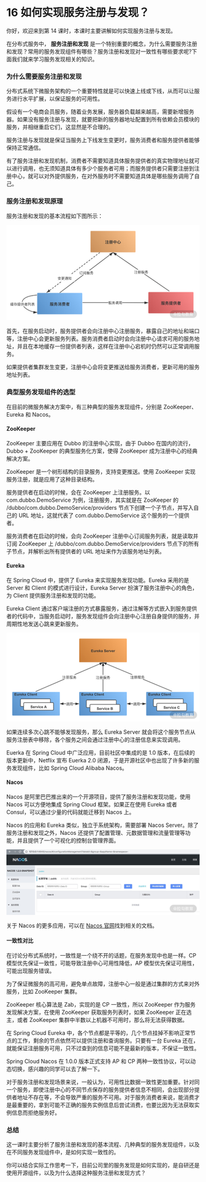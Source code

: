 16 如何实现服务注册与发现？
===============

你好，欢迎来到第 14 课时，本课时主要讲解如何实现服务注册与发现。

在分布式服务中， **服务注册和发现** 是一个特别重要的概念，为什么需要服务注册和发现？常用的服务发现组件有哪些？服务注册和发现对一致性有哪些要求呢?下面我们就来学习服务发现相关的知识。

### 为什么需要服务注册和发现

分布式系统下微服务架构的一个重要特性就是可以快速上线或下线，从而可以让服务进行水平扩展，以保证服务的可用性。

假设有一个电商会员服务，随着业务发展，服务器负载越来越高，需要新增服务器。如果没有服务注册与发现，就要把新的服务器地址配置到所有依赖会员模块的服务，并相继重启它们，这显然是不合理的。

服务注册与发现就是保证当服务上下线发生变更时，服务消费者和服务提供者能够保持正常通信。

有了服务注册和发现机制，消费者不需要知道具体服务提供者的真实物理地址就可以进行调用，也无须知道具体有多少个服务者可用；而服务提供者只需要注册到注册中心，就可以对外提供服务，在对外服务时不需要知道具体是哪些服务调用了自己。

### 服务注册和发现原理

服务注册和发现的基本流程如下图所示：

![image](assets/Ciqc1F7GKL2AdvDaAAGP_eJ6zd0194.png)

首先，在服务启动时，服务提供者会向注册中心注册服务，暴露自己的地址和端口等，注册中心会更新服务列表。服务消费者启动时会向注册中心请求可用的服务地址，并且在本地缓存一份提供者列表，这样在注册中心宕机时仍然可以正常调用服务。

如果提供者集群发生变更，注册中心会将变更推送给服务消费者，更新可用的服务地址列表。

### 典型服务发现组件的选型

在目前的微服务解决方案中，有三种典型的服务发现组件，分别是 ZooKeeper、Eureka 和 Nacos。

#### ZooKeeper

ZooKeeper 主要应用在 Dubbo 的注册中心实现，由于 Dubbo 在国内的流行，Dubbo + ZooKeeper 的典型服务化方案，使得 ZooKeeper 成为注册中心的经典解决方案。

ZooKeeper 是一个树形结构的目录服务，支持变更推送。使用 ZooKeeper 实现服务注册，就是应用了这种目录结构。

服务提供者在启动的时候，会在 ZooKeeper 上注册服务。以 com.dubbo.DemoService 为例，注册服务，其实就是在 ZooKeeper 的 /dubbo/com.dubbo.DemoService/providers 节点下创建一个子节点，并写入自己的 URL 地址，这就代表了 com.dubbo.DemoService 这个服务的一个提供者。

服务消费者在启动的时候，会向 ZooKeeper 注册中心订阅服务列表，就是读取并订阅 ZooKeeper 上 /dubbo/com.dubbo.DemoService/providers 节点下的所有子节点，并解析出所有提供者的 URL 地址来作为该服务地址列表。

#### Eureka

在 Spring Cloud 中，提供了 Eureka 来实现服务发现功能。Eureka 采用的是 Server 和 Client 的模式进行设计，Eureka Server 扮演了服务注册中心的角色，为 Client 提供服务注册和发现的功能。

Eureka Client 通过客户端注册的方式暴露服务，通过注解等方式嵌入到服务提供者的代码中，当服务启动时，服务发现组件会向注册中心注册自身提供的服务，并周期性地发送心跳来更新服务。

![image](assets/CgqCHl7GKNCAURouAAFzGomu7Gs531.png)

如果连续多次心跳不能够发现服务，那么 Eureka Server 就会将这个服务节点从服务注册表中移除，各个服务之间会通过注册中心的注册信息来实现调用。

Euerka 在 Spring Cloud 中广泛应用，目前社区中集成的是 1.0 版本，在后续的版本更新中，Netflix 宣布 Euerka 2.0 闭源，于是开源社区中也出现了许多新的服务发现组件，比如 Spring Cloud Alibaba Nacos。

#### Nacos

Nacos 是阿里巴巴推出来的一个开源项目，提供了服务注册和发现功能，使用 Nacos 可以方便地集成 Spring Cloud 框架。如果正在使用 Eureka 或者 Consul，可以通过少量的代码就能迁移到 Nacos 上。

Nacos 的应用和 Eureka 类似，独立于系统架构，需要部署 Nacos Server。除了服务注册和发现之外，Nacos 还提供了配置管理、元数据管理和流量管理等功能，并且提供了一个可视化的控制台管理界面。

![image](assets/Ciqc1F7GKNyASZrcAAY4CF3B8qE355.png)

关于 Nacos 的更多应用，可以在 [Nacos 官网](https://nacos.io/zh-cn/)找到相关的文档。

#### 一致性对比

在讨论分布式系统时，一致性是一个绕不开的话题，在服务发现中也是一样。CP 模型优先保证一致性，可能导致注册中心可用性降低，AP 模型优先保证可用性，可能出现服务错误。

为了保证微服务的高可用，避免单点故障，注册中心一般是通过集群的方式来对外服务，比如 ZooKeeper 集群。

ZooKeeper 核心算法是 Zab，实现的是 CP 一致性，所以 ZooKeeper 作为服务发现解决方案，在使用 ZooKeeper 获取服务列表时，如果 ZooKeeper 正在选主，或者 ZooKeeper 集群中半数以上机器不可用时，那么将无法获得数据。

在 Spring Cloud Eureka 中，各个节点都是平等的，几个节点挂掉不影响正常节点的工作，剩余的节点依然可以提供注册和查询服务。只要有一台 Eureka 还在，就能保证注册服务可用，只不过查到的信息可能不是最新的版本，不保证一致性。

Spring Cloud Nacos 在 1.0.0 版本正式支持 AP 和 CP 两种一致性协议，可以动态切换，感兴趣的同学可以去了解一下。

对于服务注册和发现场景来说，一般认为，可用性比数据一致性更加重要。针对同一个服务，即使注册中心的不同节点保存的服务提供者信息不相同，会出现部分提供者地址不存在等，不会导致严重的服务不可用。对于服务消费者来说，能消费才是最重要的，拿到可能不正确的服务实例信息后尝试消费，也要比因为无法获取实例信息而拒绝服务好。

### 总结

这一课时主要分析了服务注册和发现的基本流程、几种典型的服务发现组件，以及在不同服务发现组件中，是如何实现一致性的。

你可以结合实际工作思考一下，目前公司里的服务发现是如何实现的，是自研还是使用开源组件，以及为什么选择这种服务注册和发现方式？
